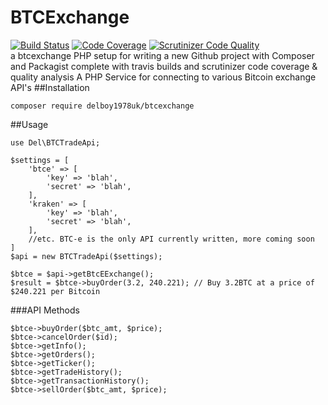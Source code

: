 # BTCExchange
[![Build Status](https://travis-ci.org/delboy1978uk/BTCExchange.png?branch=master)](https://travis-ci.org/delboy1978uk/BTCExchange) [![Code Coverage](https://scrutinizer-ci.com/g/delboy1978uk/btcexchange/badges/coverage.png?b=master)](https://scrutinizer-ci.com/g/delboy1978uk/btcexchange/?branch=master) [![Scrutinizer Code Quality](https://scrutinizer-ci.com/g/delboy1978uk/btcexchange/badges/quality-score.png?b=master)](https://scrutinizer-ci.com/g/delboy1978uk/btcexchange/?branch=master) <br />
a btcexchange PHP setup for writing a new Github project with Composer and Packagist complete with travis builds and scrutinizer code coverage & quality analysis
A PHP Service for connecting to various Bitcoin exchange API's
##Installation
```
composer require delboy1978uk/btcexchange
```
##Usage
```
use Del\BTCTradeApi;

$settings = [
    'btce' => [
        'key' => 'blah',
        'secret' => 'blah',
    ],
    'kraken' => [
        'key' => 'blah',
        'secret' => 'blah',
    ],
    //etc. BTC-e is the only API currently written, more coming soon
]
$api = new BTCTradeApi($settings);

$btce = $api->getBtcEExchange();
$result = $btce->buyOrder(3.2, 240.221); // Buy 3.2BTC at a price of $240.221 per Bitcoin 
```
###API Methods
```
$btce->buyOrder($btc_amt, $price);
$btce->cancelOrder($id);
$btce->getInfo();
$btce->getOrders();
$btce->getTicker();
$btce->getTradeHistory();
$btce->getTransactionHistory();
$btce->sellOrder($btc_amt, $price);
```